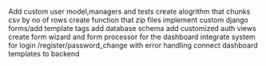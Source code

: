 Add custom user model,managers and tests 
create alogrithm that chunks csv by no of rows
create function that zip files
implement custom django forms/add template tags 
add database schema
add customized auth views
create form wizard and form processor for the dashboard 
integrate system for login /register/password_change with error handling 
connect dashboard templates to backend
